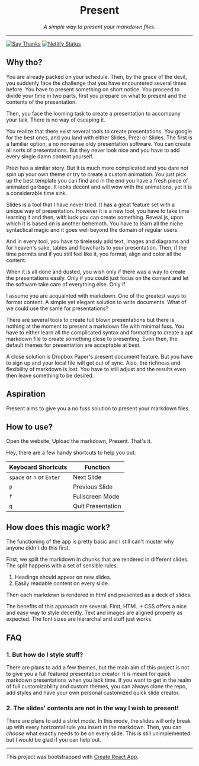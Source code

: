 <div align='center'>
    <h1>
        Present
    </h1>
    <i>A simple way to present your markdown files.</i>
</div>

---

[![Say Thanks](https://img.shields.io/badge/Say-Thanks-blue.svg)](https://saythanks.io/to/xypnox) [![Netlify Status](https://api.netlify.com/api/v1/badges/8b60698e-7056-47cd-b700-826475de0d3c/deploy-status)](https://app.netlify.com/sites/xypradarsh/deploys)

## Why tho?

You are already packed on your schedule. Then, by the grace of the devil, you suddenly face the challenge that you have encountered several times before. You have to present something on short notice. You proceed to divide your time in two parts, first you prepare on what to present and the contents of the presentation.

Then, you face the looming task to create a presentation to accompany your talk. There is no way of escaping it.

You realize that there exist several tools to create presentations. You google for the best ones, and you land with either Slides, Prezi or Slides. The first is a familiar option, a no nonsense oldy presentation software. You can create all sorts of presentations. But they never look nice and you have to add every single damn content yourself.

Prezi has a similar story. But it is much more complicated and you dare not spin up your own theme or try to create a custom animation. You just pick up the best template you can find and in the end you have a fresh piece of animated garbage. It looks decent and will wow with the animations, yet it is a considerable time sink.

Slides is a tool that I have never tried. It has a great feature set with a unique way of presentation. However it is a new tool, you have to take time learning it and then, with luck you can create something. Reveal.js, upon which it is based on is another behemoth. You have to learn all the niche syntactical magic and it goes well beyond the domain of regular users.

And in every tool, you have to tirelessly add text, images and diagrams and for heaven's sake, tables and flowcharts to your presentation. Then, if the time permits and if you still feel like it, you format, align and color all the content.

When it is all done and dusted, you wish only if there was a way to create the presentations easily. Only if you could just focus on the content and let the software take care of everything else. Only if.

I assume you are acquainted with markdown. One of the greatest ways to format content. A simple yet elegant solution to write documents. What of we could use the same for presentations?

There are several tools to create full blown presentations but there is nothing at the moment to present a markdown file with minimal fuss. You have to either learn all the complicated syntax and formatting to create a apt markdown file to create something close to presenting. Even then, the default themes for presentation are acceptable at best.

A close solution is Dropbox Paper's present document feature. But you have to sign up and your local file will get out of sync. Also, the richness and flexibility of markdown is lost. You have to still adjust and the results even then leave something to be desired.

## Aspiration

Present aims to give you a no fuss solution to present your markdown files.

## How to use?

Open the website, Upload the markdown, Present. That's it.

Hey, there are a few handy shortcuts to help you out:

| Keyboard Shortcuts        | Function          |
| ------------------------- | ----------------- |
| `space` or `n` or `Enter` | Next Slide        |
| `p`                       | Previous Slide    |
| `f`                       | Fullscreen Mode   |
| `q`                       | Quit Presentation |

## How does this magic work?

The functioning of the app is pretty basic and I still can't muster why anyone didn't do this first.

First, we split the markdown in chunks that are rendered in different slides. The split happens with a set of sensible rules.

1. Headings should appear on new slides.
2. Easily readable content on every slide.

Then each markdown is rendered in html and presented as a deck of slides.

The benefits of this approach are several. First, HTML + CSS offers a nice and easy way to style decently. Text and images are aligned properly as expected. The font sizes are hierarchal and stuff just works.

## FAQ

### 1. But how do I style stuff?

There are plans to add a few themes, but the main aim of this project is not to give you a full featured presentation creator. It is meant for quick markdown presentations when you lack time. If you want to get in the realm of full customizability and custom themes, you can always clone the repo, add styles and have your own personal customized quick slide creator.

### 2. The slides' contents are not in the way I wish to present!

There are plans to add a strict mode. In this mode, the slides will only break up with every horizontal rule you insert in the markdown. Then, you can _choose_ what exactly needs to be on every slide. This is still unimplemented but I would be glad if you can help out.

---

This project was bootstrapped with [Create React App](https://github.com/facebook/create-react-app).
